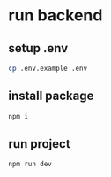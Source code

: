 # run backend

## setup .env
```bash
cp .env.example .env
```

## install package
```bash
npm i
```

## run project
```bash
npm run dev
```